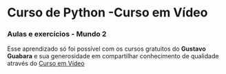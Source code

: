 # Curso de Python -Curso em Vídeo
### Aulas e exercícios - Mundo 2
Esse aprendizado só foi possível com os cursos gratuitos do **Gustavo Guabara** e sua generosidade em compartilhar conhecimento de qualidade através do [Curso em Vídeo](https://www.cursoemvideo.com/)
